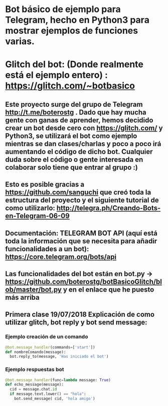 # Bot básico de ejemplo para Telegram, hecho en Python3 para mostrar ejemplos de funciones varias.

# Glitch del bot: (Donde realmente está el ejemplo entero) : https://glitch.com/~botbasico

## Este proyecto surge del grupo de Telegram http://t.me/boterostg . Dado que hay mucha gente con ganas de aprender, hemos decidido crear un bot desde cero con https://glitch.com/ y Python3, se utilizará el bot como ejemplo mientras se dan clases/charlas y poco a poco irá aumentando el código de dicho bot. Cualquier duda sobre el código o gente interesada en colaborar solo tiene que entrar al grupo :)

## Esto es posible gracias a https://github.com/sanguchi que creó toda la estructura del proyecto y el siguiente tutorial de como utilizarlo: http://telegra.ph/Creando-Bots-en-Telegram-06-09

## Documentación: TELEGRAM BOT API (aquí está toda la información que se necesita para añadir funcionalidades a un bot): https://core.telegram.org/bots/api

## Las funcionalidades del bot están en bot.py  -> https://github.com/boterostg/botBasicoGlitch/blob/master/bot.py y en el enlace que he puesto más arriba

## Primera clase 19/07/2018 Explicación de como utilizar glitch, bot reply y bot send message:
   
### Ejemplo creación de un comando
```python
@bot.message_handler(commands=['start'])
def nombreComando(message):
  bot.reply_to(message, 'Has iniciado el bot')

```  
### Ejemplo respuestas bot

```python
@bot.message_handler(func=lambda message: True)
def echo_message(message):
  cid = message.chat.id
  if message.text.lower() == "hola":
    bot.send_message( cid, 'hola amigo')

```

